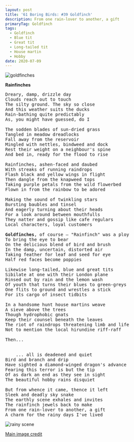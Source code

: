 ```yaml
---
layout: post
title: '61 Boring Birds: #39 Goldfinch'
description: From one rain-lover to another, a gift
primaryTag: Goldfinch
tags:
  - Goldfinch
  - Blue tit
  - Great tit
  - Long-tailed tit
  - House martin
  - Hobby
date: 2020-07-09
---
```


![goldfinches](/assets/img/goldfinches.jpg)

**Rainfinches**
<pre>
Dreary, damp, drizzle day
Clouds reach out to touch
The silty ground. The sky so close
And this weather suits the ducks 
Rain-bathing quite predictably
As, you might have guessed, do I

The sodden blades of sun-dried grass 
Tangled in meadow dreadlocks
Fall away from the reservoir
Mingled with nettles, bindweed and dock
Rest their weight on a neighbour's spine
And bed in, ready for the flood to rise

Rainfinches, ashen-faced and daubed
With streaks of running raindrops
Flash black and yellow wings in flight
Then dangle from the knapweed tops
Taking purple petals from the wild flowerbed
Flown in from the rainbow to be adored

Making the sound of twinkling stars
Bursting baubles and tinsel
And eagerly turning about their heads 
For a look around between mouthfulls
They natter and gossip like cafe regulars
Local characters, loyal customers

<strong>Goldfinches</strong>, of course &mdash; "Rainfinch" was a ploy
To bring the eye to bear
On the delicious blend of bird and brush
In the damp, uncertain, distorted air
Taking feather for leaf and seed for eye
Half red faces become poppies

Likewise long-tailed, blue and great tits
Sibilate at one with their London plane 
Rinsed out by rain and the lemon wash
Of youth that turns their blues to green-greys
One flits to ground and wrestles a stick
For its cargo of insect tidbits

In a handsome hunt house martins weave
A sieve above the trees
Though hydrophobic gnats
Keep their counsel beneath the leaves
The riot of raindrops threatening limb and life
Not to mention the local hirundine riff-raff

Then...
    

    ... all is deadened and quiet
Bird and branch and drip
Have sighted a diamond-winged dragon's advance
Fearing this terror is but the tip
Of as dark an end as they see in sight
The beautiful hobby rains disquiet

But from whence it came, thence it left
Sleek and deadly sky snake
The earthly scene exhales and invites
The rainfinch jewels back to make
From one rain-lover to another, a gift
A charm for the rainy days I've lived
</pre>
![rainy scene](/assets/img/rainy.jpg)

[Main image credit](https://www.flickr.com/photos/naturalengland/16244894776/in/photolist-qKvkfG-8qBKyG-azFWnx-6wkVy3-iqcTga-8i7pkR-nWu3T1-b4h6BV-9C2deb-2gTgYMQ-R7Qug7-rio9FZ-9BYh82-8m95k5-Q7t2vp-88CD1j-Q7sRSX-474jhi-qMMk1L-jGBHc-9wdGZx-9q58hR-8mihL6-6fP3QK-aHjHUt-poBKUP-8m5UNe-2iWHTYr-c6z1ky-6uSZUK-aTikvX-2jaVrHH-2jaVrxY-2jiJBGD-Xbygom-25TJHvF-dtQpTr-9WfhTf-2iPvtKg-9T1uGS-cJcpMs-8hNJZW-S3PXFg-Q2wwP-fJERpz-6oot1A-7oZWRL-6uSZS6-6ayJBb-4mGPQ)
